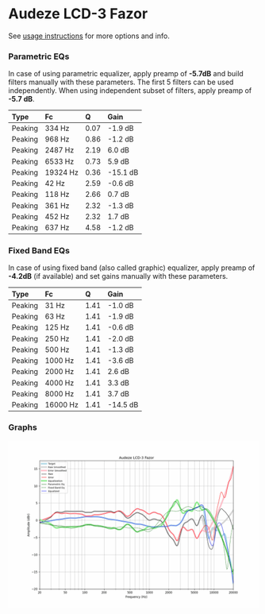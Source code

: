 # Audeze LCD-3 Fazor
See [usage instructions](https://github.com/jaakkopasanen/AutoEq#usage) for more options and info.

### Parametric EQs
In case of using parametric equalizer, apply preamp of **-5.7dB** and build filters manually
with these parameters. The first 5 filters can be used independently.
When using independent subset of filters, apply preamp of **-5.7 dB**.

| Type    | Fc       |    Q | Gain     |
|:--------|:---------|:-----|:---------|
| Peaking | 334 Hz   | 0.07 | -1.9 dB  |
| Peaking | 968 Hz   | 0.86 | -1.2 dB  |
| Peaking | 2487 Hz  | 2.19 | 6.0 dB   |
| Peaking | 6533 Hz  | 0.73 | 5.9 dB   |
| Peaking | 19324 Hz | 0.36 | -15.1 dB |
| Peaking | 42 Hz    | 2.59 | -0.6 dB  |
| Peaking | 118 Hz   | 2.66 | 0.7 dB   |
| Peaking | 361 Hz   | 2.32 | -1.3 dB  |
| Peaking | 452 Hz   | 2.32 | 1.7 dB   |
| Peaking | 637 Hz   | 4.58 | -1.2 dB  |

### Fixed Band EQs
In case of using fixed band (also called graphic) equalizer, apply preamp of **-4.2dB**
(if available) and set gains manually with these parameters.

| Type    | Fc       |    Q | Gain     |
|:--------|:---------|:-----|:---------|
| Peaking | 31 Hz    | 1.41 | -1.0 dB  |
| Peaking | 63 Hz    | 1.41 | -1.9 dB  |
| Peaking | 125 Hz   | 1.41 | -0.6 dB  |
| Peaking | 250 Hz   | 1.41 | -2.0 dB  |
| Peaking | 500 Hz   | 1.41 | -1.3 dB  |
| Peaking | 1000 Hz  | 1.41 | -3.6 dB  |
| Peaking | 2000 Hz  | 1.41 | 2.6 dB   |
| Peaking | 4000 Hz  | 1.41 | 3.3 dB   |
| Peaking | 8000 Hz  | 1.41 | 3.7 dB   |
| Peaking | 16000 Hz | 1.41 | -14.5 dB |

### Graphs
![](./Audeze%20LCD-3%20Fazor.png)